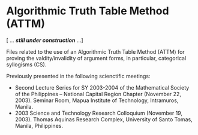 # Algorithmic Truth Table Method (ATTM)

[ ... _**still under construction**_ ...]  

Files related to the use of an Algorithmic Truth Table Method (ATTM) for proving the valdity/invalidity of argument forms, in particular, categorical syllogisms (CS).

Previously presented in the following scienctific meetings:

* Second Lecture Series for SY 2003-2004 of the Mathematical Society of the Philippines – National Capital Region Chapter (November 22, 2003). Seminar Room, Mapua Institute of Technology, Intramuros, Manila.
* 2003 Science and Technology Research Colloquium (November 19, 2003). Thomas Aquinas Research Complex, University of Santo Tomas, Manila, Philippines.

